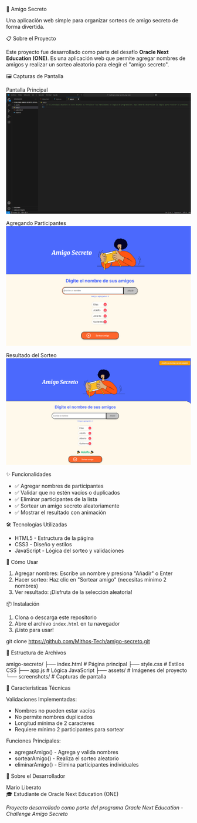 🎁 Amigo Secreto

Una aplicación web simple para organizar sorteos de amigo secreto de forma divertida.

📋 Sobre el Proyecto

Este proyecto fue desarrollado como parte del desafío **Oracle Next Education (ONE)**. Es una aplicación web que permite agregar nombres de amigos y realizar un sorteo aleatorio para elegir el "amigo secreto".

🖼️ Capturas de Pantalla

Pantalla Principal
![Pantalla Inicial](screenshots/pantalla-inicial.PNG)

Agregando Participantes
![Lista de Nombres](screenshots/lista-nombres.PNG)

Resultado del Sorteo
![Resultado](screenshots/resultado-sorteo.PNG)

✨ Funcionalidades

- ✅ Agregar nombres de participantes
- ✅ Validar que no estén vacíos o duplicados
- ✅ Eliminar participantes de la lista
- ✅ Sortear un amigo secreto aleatoriamente
- ✅ Mostrar el resultado con animación

🛠️ Tecnologías Utilizadas

- HTML5 - Estructura de la página
- CSS3 - Diseño y estilos
- JavaScript - Lógica del sorteo y validaciones

🚀 Cómo Usar

1. Agregar nombres: Escribe un nombre y presiona "Añadir" o Enter
2. Hacer sorteo: Haz clic en "Sortear amigo" (necesitas mínimo 2 nombres)
3. Ver resultado: ¡Disfruta de la selección aleatoria!

📦 Instalación

1. Clona o descarga este repositorio
2. Abre el archivo `index.html` en tu navegador
3. ¡Listo para usar!


git clone https://github.com/Mithos-Tech/amigo-secreto.git

📁 Estructura de Archivos

amigo-secreto/
├── index.html     # Página principal
├── style.css      # Estilos CSS
├── app.js         # Lógica JavaScript
├── assets/        # Imágenes del proyecto
└── screenshots/   # Capturas de pantalla


🎯 Características Técnicas

Validaciones Implementadas:
- Nombres no pueden estar vacíos
- No permite nombres duplicados
- Longitud mínima de 2 caracteres
- Requiere mínimo 2 participantes para sortear

Funciones Principales:
- agregarAmigo() - Agrega y valida nombres
- sortearAmigo() - Realiza el sorteo aleatorio
- eliminarAmigo() - Elimina participantes individuales

🤝 Sobre el Desarrollador

Mario Liberato  
🎓 Estudiante de Oracle Next Education (ONE)


*Proyecto desarrollado como parte del programa Oracle Next Education - Challenge Amigo Secreto*
